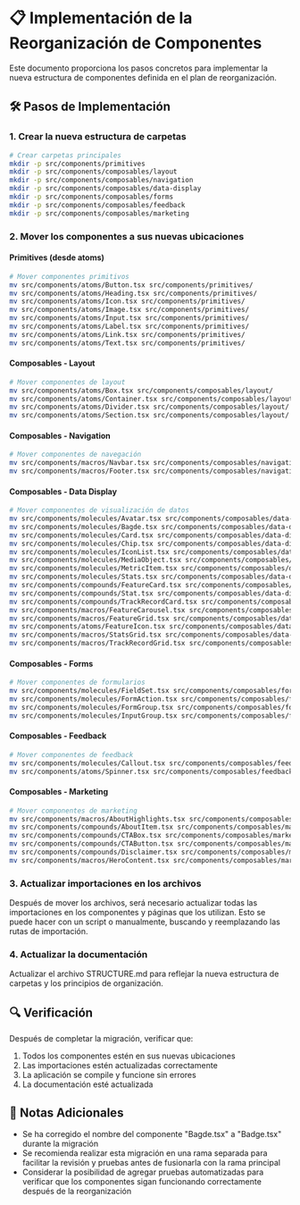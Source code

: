 # 📋 Implementación de la Reorganización de Componentes

Este documento proporciona los pasos concretos para implementar la nueva estructura de componentes definida en el plan de reorganización.

## 🛠️ Pasos de Implementación

### 1. Crear la nueva estructura de carpetas

```bash
# Crear carpetas principales
mkdir -p src/components/primitives
mkdir -p src/components/composables/layout
mkdir -p src/components/composables/navigation
mkdir -p src/components/composables/data-display
mkdir -p src/components/composables/forms
mkdir -p src/components/composables/feedback
mkdir -p src/components/composables/marketing
```

### 2. Mover los componentes a sus nuevas ubicaciones

#### Primitives (desde atoms)

```bash
# Mover componentes primitivos
mv src/components/atoms/Button.tsx src/components/primitives/
mv src/components/atoms/Heading.tsx src/components/primitives/
mv src/components/atoms/Icon.tsx src/components/primitives/
mv src/components/atoms/Image.tsx src/components/primitives/
mv src/components/atoms/Input.tsx src/components/primitives/
mv src/components/atoms/Label.tsx src/components/primitives/
mv src/components/atoms/Link.tsx src/components/primitives/
mv src/components/atoms/Text.tsx src/components/primitives/
```

#### Composables - Layout

```bash
# Mover componentes de layout
mv src/components/atoms/Box.tsx src/components/composables/layout/
mv src/components/atoms/Container.tsx src/components/composables/layout/
mv src/components/atoms/Divider.tsx src/components/composables/layout/
mv src/components/atoms/Section.tsx src/components/composables/layout/
```

#### Composables - Navigation

```bash
# Mover componentes de navegación
mv src/components/macros/Navbar.tsx src/components/composables/navigation/
mv src/components/macros/Footer.tsx src/components/composables/navigation/
```

#### Composables - Data Display

```bash
# Mover componentes de visualización de datos
mv src/components/molecules/Avatar.tsx src/components/composables/data-display/
mv src/components/molecules/Bagde.tsx src/components/composables/data-display/Badge.tsx  # Corregir nombre
mv src/components/molecules/Card.tsx src/components/composables/data-display/
mv src/components/molecules/Chip.tsx src/components/composables/data-display/
mv src/components/molecules/IconList.tsx src/components/composables/data-display/
mv src/components/molecules/MediaObject.tsx src/components/composables/data-display/
mv src/components/molecules/MetricItem.tsx src/components/composables/data-display/
mv src/components/molecules/Stats.tsx src/components/composables/data-display/
mv src/components/compounds/FeatureCard.tsx src/components/composables/data-display/
mv src/components/compounds/Stat.tsx src/components/composables/data-display/
mv src/components/compounds/TrackRecordCard.tsx src/components/composables/data-display/
mv src/components/macros/FeatureCarousel.tsx src/components/composables/data-display/
mv src/components/macros/FeatureGrid.tsx src/components/composables/data-display/
mv src/components/atoms/FeatureIcon.tsx src/components/composables/data-display/
mv src/components/macros/StatsGrid.tsx src/components/composables/data-display/
mv src/components/macros/TrackRecordGrid.tsx src/components/composables/data-display/
```

#### Composables - Forms

```bash
# Mover componentes de formularios
mv src/components/molecules/FieldSet.tsx src/components/composables/forms/
mv src/components/molecules/FormAction.tsx src/components/composables/forms/
mv src/components/molecules/FormGroup.tsx src/components/composables/forms/
mv src/components/molecules/InputGroup.tsx src/components/composables/forms/
```

#### Composables - Feedback

```bash
# Mover componentes de feedback
mv src/components/molecules/Callout.tsx src/components/composables/feedback/
mv src/components/atoms/Spinner.tsx src/components/composables/feedback/
```

#### Composables - Marketing

```bash
# Mover componentes de marketing
mv src/components/macros/AboutHighlights.tsx src/components/composables/marketing/
mv src/components/compounds/AboutItem.tsx src/components/composables/marketing/
mv src/components/compounds/CTABox.tsx src/components/composables/marketing/
mv src/components/compounds/CTAButton.tsx src/components/composables/marketing/
mv src/components/compounds/Disclaimer.tsx src/components/composables/marketing/
mv src/components/macros/HeroContent.tsx src/components/composables/marketing/
```

### 3. Actualizar importaciones en los archivos

Después de mover los archivos, será necesario actualizar todas las importaciones en los componentes y páginas que los utilizan. Esto se puede hacer con un script o manualmente, buscando y reemplazando las rutas de importación.

### 4. Actualizar la documentación

Actualizar el archivo STRUCTURE.md para reflejar la nueva estructura de carpetas y los principios de organización.

## 🔍 Verificación

Después de completar la migración, verificar que:

1. Todos los componentes estén en sus nuevas ubicaciones
2. Las importaciones estén actualizadas correctamente
3. La aplicación se compile y funcione sin errores
4. La documentación esté actualizada

## 📝 Notas Adicionales

- Se ha corregido el nombre del componente "Bagde.tsx" a "Badge.tsx" durante la migración
- Se recomienda realizar esta migración en una rama separada para facilitar la revisión y pruebas antes de fusionarla con la rama principal
- Considerar la posibilidad de agregar pruebas automatizadas para verificar que los componentes sigan funcionando correctamente después de la reorganización